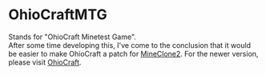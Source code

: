 # OhioCraftMTG

Stands for "OhioCraft Minetest Game". <br>
After some time developing this, I've come to the conclusion that it would be easier to make OhioCraft a patch for [MineClone2](https://git.minetest.land/MineClone2/MineClone2). For the newer version, please visit [OhioCraft](https://github.com/OhioRP/OhioCraft).
